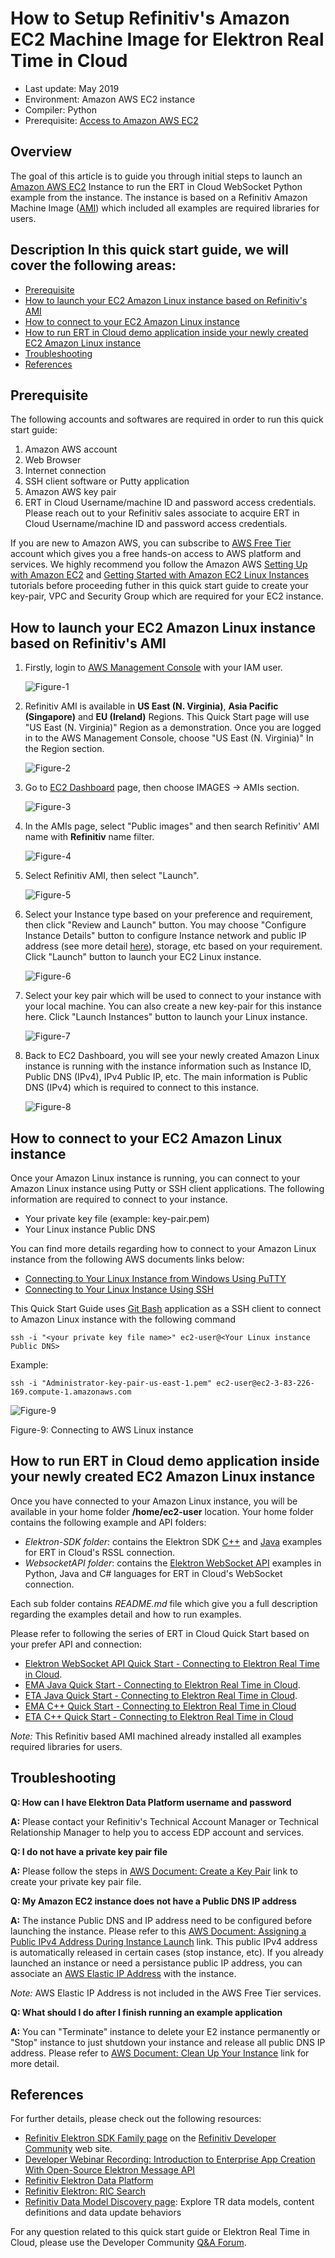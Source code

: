 # How to Setup Refinitiv's Amazon EC2 Machine Image for Elektron Real Time in Cloud
- Last update: May 2019
- Environment: Amazon AWS EC2 instance
- Compiler: Python
- Prerequisite: [Access to Amazon AWS EC2](#prerequisite)

## Overview

The goal of this article is to guide you through initial steps to launch an [Amazon AWS EC2](https://aws.amazon.com/ec2/) Instance to run the ERT in Cloud WebSocket Python example from the instance. The instance is based on a Refinitiv Amazon Machine Image ([AMI](https://docs.aws.amazon.com/AWSEC2/latest/UserGuide/AMIs.html)) which included all examples are required libraries for users.  

<!--Once you complete this, further tutorials on using the Elektron Websockets API can be found in the [Elektron WebSocket API page](https://developers.refinitiv.com/elektron/websocket-api) of the [Developer Community](https://developers.refinitiv.com/).-->


## Description In this quick start guide, we will cover the following areas:
- [Prerequisite](#prerequisite)
- [How to launch your EC2 Amazon Linux instance based on Refinitiv's AMI](#launch)
- [How to connect to your EC2 Amazon Linux instance](#connect)
- [How to run ERT in Cloud demo application inside your newly created EC2 Amazon Linux instance](#run_ami)
- [Troubleshooting](#troubleshooting)
- [References](#references)

## <a id="prerequisite"></a>Prerequisite 

The following accounts and softwares are required in order to run this quick start guide:
1. Amazon AWS account
2. Web Browser
3. Internet connection
4. SSH client software or Putty application
5. Amazon AWS key pair
6. ERT in Cloud Username/machine ID and password access credentials. Please reach out to your Refinitiv sales associate to acquire ERT in Cloud Username/machine ID and password access credentials.

If you are new to Amazon AWS, you can subscribe to [AWS Free Tier](https://aws.amazon.com/free/) account which gives you a free hands-on access to AWS platform and services. We highly recommend you follow the Amazon AWS [Setting Up with Amazon EC2](https://docs.aws.amazon.com/AWSEC2/latest/UserGuide/get-set-up-for-amazon-ec2.html) and [Getting Started with Amazon EC2 Linux Instances](https://docs.aws.amazon.com/AWSEC2/latest/UserGuide/EC2_GetStarted.html) tutorials before proceeding futher in this quick start guide to create your key-pair, VPC and Security Group which are required for your EC2 instance.

## <a id="launch"></a>How to launch your EC2 Amazon Linux instance based on Refinitiv's AMI 
1. Firstly, login to [AWS Management Console](https://console.aws.amazon.com/console/home) with your IAM user. 

    ![Figure-1](images/draft14_esdk13/edp_rt_1_draft14_blue.png "Login to AWS console as IAM user")
    
    <!--![](/sites/default/files/inline/images/edp_rt_1.png)-->

2. Refinitiv AMI is available in **US East (N. Virginia)**, **Asia Pacific (Singapore)** and **EU (Ireland)** Regions. This Quick Start page will use "US East (N. Virginia)" Region as a demonstration. Once you are logged in to the AWS Management Console, choose "US East (N. Virginia)" In the Region section.

    ![Figure-2](images/draft14_esdk13/edp_rt_2_draft14_blue.png "Choose US East N. Virginia region") 
    
    <!-- ![](/sites/default/files/inline/images/edp_rt_2.png) -->

3. Go to [EC2 Dashboard](https://console.aws.amazon.com/ec2/v2/home) page, then choose IMAGES -> AMIs section.

    ![Figure-3](images/draft14_esdk13/edp_rt_3_draft14_blue.png "EC2 Dashboard") 
    
    <!-- ![](/sites/default/files/inline/images/edp_rt_3.png) -->

4. In the AMIs page, select "Public images" and then search Refinitiv' AMI name with **Refinitiv** name filter.

    ![Figure-4](images/draft14_esdk13/edp_rt_4_draft14_blue_2.png "Searching Refinitiv AMI") 
    
    <!-- ![](/sites/default/files/inline/images/edp_rt_4.png) -->

5. Select Refinitiv AMI, then select "Launch".

    ![Figure-5](images/draft14_esdk13/edp_rt_5_draft14_blue.png "Launch instance 1") 
    
    <!-- ![](/sites/default/files/inline/images/edp_rt_5_0.png) -->

6. Select your Instance type based on your preference and requirement, then click "Review and Launch" button. You may choose "Configure Instance Details" button to configure Instance network and public IP address (see more detail [here](https://docs.aws.amazon.com/AmazonVPC/latest/UserGuide/vpc-ip-addressing.html#vpc-public-ip)), storage, etc based on your requirement. Click "Launch" button to launch your EC2 Linux instance.

    ![Figure-6](images/draft14_esdk13/edp_rt_7_draft14.png "Launch instance 2") 

    <!-- ![](/sites/default/files/inline/images/edp_rt_7.png) -->

7. Select your key pair which will be used to connect to your instance with your local machine. You can also create a new key-pair for this instance here. Click "Launch Instances" button to launch your Linux instance.

    ![Figure-7](images/draft14_esdk13/edp_rt_8_draft14.png "Select key pair") 

    <!-- ![](/sites/default/files/inline/images/edp_rt_8.png) -->

8. Back to EC2 Dashboard, you will see your newly created Amazon Linux instance is running with the instance information such as Instance ID, Public DNS (IPv4), IPv4 Public IP, etc. The main information is Public DNS (IPv4) which is required to connect to this instance.

    ![Figure-8](images/draft14_esdk13/edp_rt_9_draft14_blue_2.png "Instance is running") 

    <!-- ![](/sites/default/files/inline/images/edp_rt_9.png) -->

## <a id="connect"></a>How to connect to your EC2 Amazon Linux instance

Once your Amazon Linux instance is running, you can connect to your Amazon Linux instance using Putty or SSH client applications. The following information are required to connect to your instance.
- Your private key file (example: key-pair.pem)
- Your Linux instance Public DNS

You can find more details regarding how to connect to your Amazon Linux instance from the following AWS documents links below:
- [Connecting to Your Linux Instance from Windows Using PuTTY](https://docs.aws.amazon.com/AWSEC2/latest/UserGuide/putty.html)
- [Connecting to Your Linux Instance Using SSH](https://docs.aws.amazon.com/AWSEC2/latest/UserGuide/AccessingInstancesLinux.html)

This Quick Start Guide uses [Git Bash](https://git-scm.com/downloads) application as a SSH client to connect to Amazon Linux instance with the following command

```
ssh -i "<your private key file name>" ec2-user@<Your Linux instance Public DNS>
```

Example:
```
ssh -i "Administrator-key-pair-us-east-1.pem" ec2-user@ec2-3-83-226-169.compute-1.amazonaws.com
```
![Figure-9](images/draft14_esdk13/edp_rt_10_draft14.png "Connecting to AWS Linux instance") 

<!-- ![](/sites/default/files/inline/images/edp_rt_10.png) -->

Figure-9: Connecting to AWS Linux instance

## <a id="run_ami"></a>How to run ERT in Cloud demo application inside your newly created EC2 Amazon Linux instance

Once you have connected to your Amazon Linux instance, you will be available in your home folder **/home/ec2-user** location. Your home folder contains the following example and API folders:
- *Elektron-SDK folder*: contains the Elektron SDK [C++](https://developers.refinitiv.com/elektron/elektron-sdk-cc) and [Java](https://developers.refinitiv.com/elektron/elektron-sdk-java) examples for ERT in Cloud's RSSL connection.
- *WebsocketAPI folder*: contains the [Elektron WebSocket API](https://developers.refinitiv.com/elektron/websocket-api) examples in Python, Java and C# languages for ERT in Cloud's WebSocket connection.

Each sub folder contains *README.md* file which give you a full description regarding the examples detail and how to run examples. 

Please refer to following the series of ERT in Cloud Quick Start based on your prefer API and connection:
* [Elektron WebSocket API Quick Start - Connecting to Elektron Real Time in Cloud](https://developers.refinitiv.com/elektron/websocket-api/quick-start?content=45253&type=quick_start).
* [EMA Java Quick Start - Connecting to Elektron Real Time in Cloud](https://developers.refinitiv.com/elektron/elektron-sdk-java/quick-start?content=66483&type=quick_start).
* [ETA Java Quick Start - Connecting to Elektron Real Time in Cloud](https://developers.refinitiv.com/elektron/elektron-sdk-java/quick-start?content=66486&type=quick_start).
* [EMA C++ Quick Start - Connecting to Elektron Real Time in Cloud](https://developers.refinitiv.com/elektron/elektron-sdk-cc/quick-start?content=64988&type=quick_start)
* [ETA C++ Quick Start - Connecting to Elektron Real Time in Cloud](https://developers.refinitiv.com/elektron/elektron-sdk-cc/quick-start?content=67018&type=quick_start)

<!--
This Quick Start is focusing on the Pyton's market_price_edpgw_service_discovery.py application. The market_price_edpgw_service_discovery.py file is an example Python application that sends the HTTP request to the EDP Gateway with the specified username and password for authentication, then it receives an authentication token to sends the HTTP request to EDP Streming Service Discovery to get associcate ERT in Cloud endpoint, then it login and consumes real-time streaming quote data from ERT in Cloud via the [Elektron WebSocket API](https://developers.refinitiv.com/elektron/websocket-api).
-->
*Note:* This Refinitiv based AMI machined already installed all examples required libraries for users. 

## <a id="troubleshooting"></a>Troubleshooting

**Q: How can I have Elektron Data Platform username and password**

**A:** Please contact your Refinitiv's Technical Account Manager or Technical Relationship Manager to help you to access EDP account and services.

**Q: I do not have a private key pair file**

**A:** Please follow the steps in [AWS Document: Create a Key Pair](https://docs.aws.amazon.com/AWSEC2/latest/UserGuide/get-set-up-for-amazon-ec2.html#create-a-key-pair) link to create your private key pair file.

**Q: My Amazon EC2 instance does not have a Public DNS IP address**

**A:** The instance Public DNS and IP address need to be configured before launching the instance. Please refer to this [AWS Document: Assigning a Public IPv4 Address During Instance Launch](https://docs.aws.amazon.com/AmazonVPC/latest/UserGuide/vpc-ip-addressing.html#vpc-public-ip) link. This public IPv4 address is automatically released in certain cases (stop instance, etc). If you already launched an instance or need a persistance public IP address, you can associate an [AWS Elastic IP Address](https://docs.aws.amazon.com/AmazonVPC/latest/UserGuide/vpc-eips.html) with the instance.

*Note:* AWS Elastic IP Address is not included in the AWS Free Tier services.

**Q: What should I do after I finish running an example application**

**A:** You can "Terminate" instance to delete your E2 instance permanently or "Stop" instance to just shutdown your instance and release all public DNS IP address. Please refer to [AWS Document: Clean Up Your Instance](https://docs.aws.amazon.com/AWSEC2/latest/UserGuide/EC2_GetStarted.html#ec2-clean-up-your-instance) link for more detail. 

## <a id="references"></a>References
For further details, please check out the following resources:
* [Refinitiv Elektron SDK Family page](https://developers.refinitiv.com/elektron) on the [Refinitiv Developer Community](https://developers.thomsonreuters.com/) web site.
* [Developer Webinar Recording: Introduction to Enterprise App Creation With Open-Source Elektron Message API ](https://www.youtube.com/watch?v=2pyhYmgHxlU)
* [Refinitiv Elektron Data Platform](https://developers.refinitiv.com/elektron-data-platform)
* [Refinitiv Elektron: RIC Search](https://developers.refinitiv.com/elektron/websocket-api/dev-tools?type=ric)
* [Refinitiv Data Model Discovery page](https://refinitiv.fixspec.com/specserver/specs/reuters): Explore TR data models, content definitions and data update behaviors

For any question related to this quick start guide or Elektron Real Time in Cloud, please use the Developer Community [Q&A Forum](https://community.developers.thomsonreuters.com/spaces/71/index.html).

<!--* [Refinitiv Elektron WebSocket API: Quick Start Guide](https://developers.thomsonreuters.com/elektron/websocket-api/quick-start)-->
<!--* [Developer Webinar Recording: Introduction to Electron WebSocket API](https://www.youtube.com/watch?v=CDKWMsIQfaw)-->








